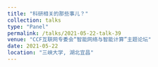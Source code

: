 ```yaml
---
title: "科研相关的那些事儿？"
collection: talks
type: "Panel"
permalink: /talks/2021-05-22-talk-39
venue: "CCF互联网专委会“智能网络与智能计算”主题论坛"
date: 2021-05-22
location: "三峡大学, 湖北宜昌"
---
```

